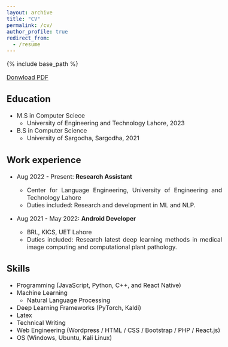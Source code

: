 ```yaml
---
layout: archive
title: "CV"
permalink: /cv/
author_profile: true
redirect_from:
  - /resume
---
```


<style type="text/css"> body{ font-size: 12pt; width:1100px; text-align: justify;} table, tr, td { border: none; font-size: 12pt;} .table td, .table th { font-size: 12px; } </style> 

{% include base_path %}

[Donwload PDF](https://github.com/Muhammad-Owais635/files/cv.pdf)

Education
------
* M.S in Computer Sciece
  * University of Engineering and Technology Lahore, 2023
* B.S in Computer Science
  * University of Sargodha, Sargodha, 2021

Work experience
------
* Aug 2022 - Present: **Research Assistant**
  * Center for Language Engineering, University of Engineering and Technology Lahore
  * Duties included: Research and development in ML and NLP.

* Aug 2021 - May 2022: **Android Developer**
  * BRL, KICS, UET Lahore
  * Duties included: Research latest deep learning methods in medical image computing and computational plant pathology. 


Skills
------
* Programming (JavaScript, Python, C++, and React Native)
* Machine Learning
  * Natural Language Processing
* Deep Learning Frameworks (PyTorch, Kaldi)
* Latex
* Technical Writing
* Web Engineering (Wordpress / HTML / CSS / Bootstrap / PHP / React.js)
* OS (Windows, Ubuntu, Kali Linux)
